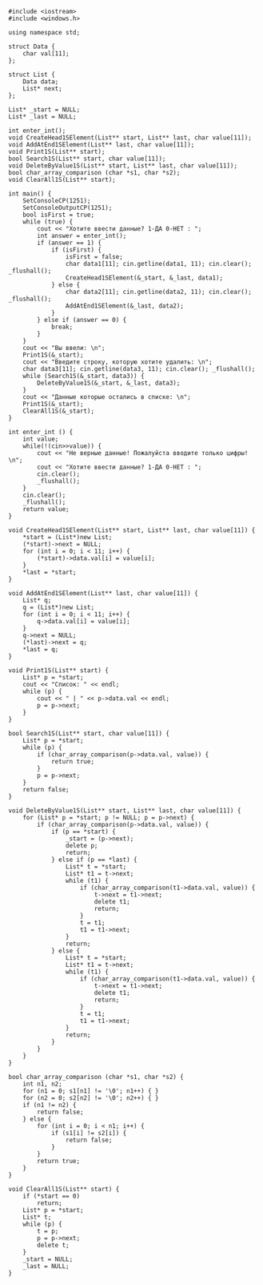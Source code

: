 ﻿```
#include <iostream>
#include <windows.h>

using namespace std;

struct Data {
	char val[11];
};

struct List {
	Data data;
	List* next;
};

List* _start = NULL;
List* _last = NULL;

int enter_int();
void CreateHead1SElement(List** start, List** last, char value[11]);
void AddAtEnd1SElement(List** last, char value[11]);
void Print1S(List** start);
bool Search1S(List** start, char value[11]);
void DeleteByValue1S(List** start, List** last, char value[11]);
bool char_array_comparison (char *s1, char *s2);
void ClearAll1S(List** start);

int main() {
	SetConsoleCP(1251);
	SetConsoleOutputCP(1251);
	bool isFirst = true;
	while (true) {
		cout << "Хотите ввести данные? 1-ДА 0-НЕТ : ";
		int answer = enter_int();
		if (answer == 1) {
			if (isFirst) {
				isFirst = false;
				char data1[11]; cin.getline(data1, 11); cin.clear(); _flushall();
				CreateHead1SElement(&_start, &_last, data1);
			} else {
				char data2[11]; cin.getline(data2, 11); cin.clear(); _flushall();
				AddAtEnd1SElement(&_last, data2);
			}
		} else if (answer == 0) {
			break;
		}
	}
	cout << "Вы ввели: \n";
	Print1S(&_start);
	cout << "Введите строку, которую хотите удалить: \n";
	char data3[11]; cin.getline(data3, 11); cin.clear(); _flushall();
	while (Search1S(&_start, data3)) {
		DeleteByValue1S(&_start, &_last, data3);
	}
	cout << "Данные которые остались в списке: \n";
	Print1S(&_start);
	ClearAll1S(&_start);
}

int enter_int () {
	int value;
	while(!(cin>>value)) {
		cout << "Не верные данные! Пожалуйста вводите только цифры! \n";
		cout << "Хотите ввести данные? 1-ДА 0-НЕТ : ";
		cin.clear();
		_flushall();
	}
	cin.clear();
	_flushall();
	return value;
}

void CreateHead1SElement(List** start, List** last, char value[11]) {
	*start = (List*)new List;
	(*start)->next = NULL;
	for (int i = 0; i < 11; i++) {
		(*start)->data.val[i] = value[i];
	}
	*last = *start;
}

void AddAtEnd1SElement(List** last, char value[11]) {
	List* q;
	q = (List*)new List;
	for (int i = 0; i < 11; i++) {
		q->data.val[i] = value[i];
	}
	q->next = NULL;
	(*last)->next = q;
	*last = q;
}

void Print1S(List** start) {
	List* p = *start;
	cout << "Список: " << endl;
	while (p) {
		cout << " | " << p->data.val << endl;
		p = p->next;
	}
}

bool Search1S(List** start, char value[11]) {
	List* p = *start;
	while (p) {		
		if (char_array_comparison(p->data.val, value)) {
			return true;
		}
		p = p->next;
	}
	return false;
}

void DeleteByValue1S(List** start, List** last, char value[11]) {
	for (List* p = *start; p != NULL; p = p->next) {
		if (char_array_comparison(p->data.val, value)) {
			if (p == *start) {
				_start = (p->next);
				delete p;
				return;
			} else if (p == *last) {
				List* t = *start;
				List* t1 = t->next;
				while (t1) {
					if (char_array_comparison(t1->data.val, value)) {
						t->next = t1->next;
						delete t1;
						return;
					}
					t = t1;
					t1 = t1->next;
				}
				return;
			} else {
				List* t = *start;
				List* t1 = t->next;
				while (t1) {
					if (char_array_comparison(t1->data.val, value)) {
						t->next = t1->next;
						delete t1;
						return;
					}
					t = t1;
					t1 = t1->next;
				}
				return;
			}
		}
	}
}

bool char_array_comparison (char *s1, char *s2) {
	int n1, n2;
	for (n1 = 0; s1[n1] != '\0'; n1++) { }
	for (n2 = 0; s2[n2] != '\0'; n2++) { }
	if (n1 != n2) {
		return false;
	} else {
		for (int i = 0; i < n1; i++) {
			if (s1[i] != s2[i]) {
				return false;
			}
		}
		return true;
	}
}

void ClearAll1S(List** start) {
	if (*start == 0)
		return;
	List* p = *start;
	List* t;
	while (p) {
		t = p;
		p = p->next;
		delete t;
	}
	_start = NULL;
	_last = NULL;
}

```
